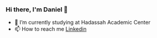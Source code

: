 ### Hi there, I'm Daniel 👋

- 🌱 I’m currently studying at Hadassah Academic Center
- 📫 How to reach me <a href="https://www.linkedin.com/in/daniel-hershler/">Linkedin</a>






